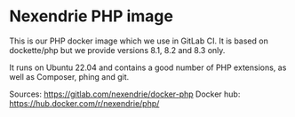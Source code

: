 Nexendrie PHP image
===================

This is our PHP docker image which we use in GitLab CI. It is based on dockette/php but we provide versions 8.1, 8.2 and 8.3 only.

It runs on Ubuntu 22.04 and contains a good number of PHP extensions, as well as Composer, phing and git.

Sources: https://gitlab.com/nexendrie/docker-php
Docker hub: https://hub.docker.com/r/nexendrie/php/
